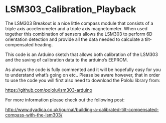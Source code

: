 LSM303_Calibration_Playback
===========================

The LSM303 Breakout is a nice little compass module that consists of a triple axis accelerometer and a triple axis magnetometer. When used together this combination of sensors allows the LSM303 to perform 6D orientation detection and provide all the data needed to calculate a tilt-compensated heading.

This code is an Arduino sketch that allows both calibration of the LSM303 and the saving of calibration data to the arduino’s EEPROM.

As always the code is fully commented and it will be hopefully easy for you to understand what’s going on etc.. Please be aware however, that in order to use the code you will first also need to download the Pololu library from:

https://github.com/pololu/lsm303-arduino

For more information please check out the following post:

http://www.dyadica.co.uk/journal/building-a-calibrated-tilt-compensated-compass-with-the-lsm303/

